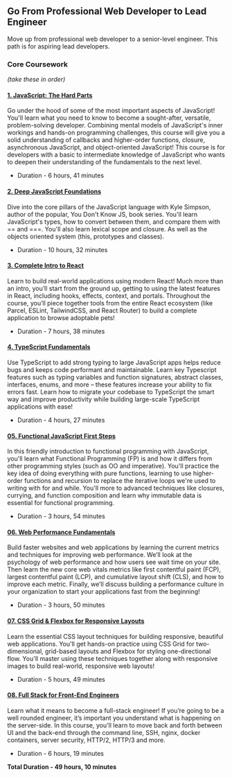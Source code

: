 ## Go From Professional Web Developer to Lead Engineer
Move up from professional web developer to a senior-level engineer. This path is for aspiring lead developers.

### Core Coursework
*(take these in order)*

#### [1. JavaScript: The Hard Parts](./01-javascript-the-hard-parts.md)

   Go under the hood of some of the most important aspects of JavaScript! You'll learn what you need to know to become a sought-after, versatile, problem-solving developer. Combining mental models of JavaScript's inner workings and hands-on programming challenges, this course will give you a solid understanding of callbacks and higher-order functions, closure, asynchronous JavaScript, and object-oriented JavaScript! This course is for developers with a basic to intermediate knowledge of JavaScript who wants to deepen their understanding of the fundamentals to the next level.

   - Duration - 6 hours, 41 minutes

#### [2. Deep JavaScript Foundations](./02-deep-javascript-foundations.md)

   Dive into the core pillars of the JavaScript language with Kyle Simpson, author of the popular, You Don't Know JS, book series. You'll learn JavaScript's types, how to convert between them, and compare them with == and ===. You'll also learn lexical scope and closure. As well as the objects oriented system (this, prototypes and classes).

   - Duration - 10 hours, 32 minutes

#### [3. Complete Intro to React](./03-complete-intro-to-react.md)

   Learn to build real-world applications using modern React! Much more than an intro, you’ll start from the ground up, getting to using the latest features in React, including hooks, effects, context, and portals. Throughout the course, you’ll piece together tools from the entire React ecosystem (like Parcel, ESLint, TailwindCSS, and React Router) to build a complete application to browse adoptable pets!

   - Duration - 7 hours, 38 minutes

#### [4. TypeScript Fundamentals](./04-typescript-fundamentals.md)

   Use TypeScript to add strong typing to large JavaScript apps helps reduce bugs and keeps code performant and maintainable. Learn key Typescript features such as typing variables and function signatures, abstract classes, interfaces, enums, and more – these features increase your ability to fix errors fast. Learn how to migrate your codebase to TypeScript the smart way and improve productivity while building large-scale TypeScript applications with ease!

   - Duration - 4 hours, 27 minutes

#### [05. Functional JavaScript First Steps](./05-functional-javascript-first-steps.md)

   In this friendly introduction to functional programming with JavaScript, you'll learn what Functional Programming (FP) is and how it differs from other programming styles (such as OO and imperative). You'll practice the key idea of doing everything with pure functions, learning to use higher-order functions and recursion to replace the iterative loops we're used to writing with for and while. You'll more to advanced techniques like closures, currying, and function composition and learn why immutable data is essential for functional programming.

   - Duration - 3 hours, 54 minutes

#### [06. Web Performance Fundamentals](./06-web-performance-fundamentals.md)

   Build faster websites and web applications by learning the current metrics and techniques for improving web performance. We’ll look at the psychology of web performance and how users see wait time on your site. Then learn the new core web vitals metrics like first contentful paint (FCP), largest contentful paint (LCP), and cumulative layout shift (CLS), and how to improve each metric. Finally, we’ll discuss building a performance culture in your organization to start your applications fast from the beginning!

   - Duration - 3 hours, 50 minutes

#### [07. CSS Grid & Flexbox for Responsive Layouts](./07-css-grid-flexbox-for-responsive-layouts.md)

   Learn the essential CSS layout techniques for building responsive, beautiful web applications. You'll get hands-on practice using CSS Grid for two-dimensional, grid-based layouts and Flexbox for styling one-directional flow. You'll master using these techniques together along with responsive images to build real-world, responsive web layouts!

   - Duration - 5 hours, 49 minutes

#### [08. Full Stack for Front-End Engineers](./08-full-stack-for-front-end-engineers.md)

   Learn what it means to become a full-stack engineer! If you’re going to be a well rounded engineer, it’s important you understand what is happening on the server-side. In this course, you'll learn to move back and forth between UI and the back-end through the command line, SSH, nginx, docker containers, server security, HTTP/2, HTTP/3 and more.

   - Duration - 6 hours, 19 minutes

   
**Total Duration - 49 hours, 10 minutes**


